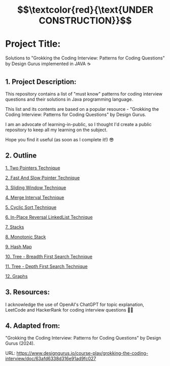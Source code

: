 # $$\textcolor{red}{\text{UNDER CONSTRUCTION}}$$

# Project Title:

Solutions to "Grokking the Coding Interview: Patterns for Coding Questions" by Design Gurus implemented in JAVA ☕️


## 1. Project Description:

This repository contains a list of "must know" patterns for coding interview questions and their solutions in Java programming language. 

This list and its contents are based on a popular resource - "Grokking the Coding Interview: Patterns for Coding Questions" by Design Gurus.

I am an advocate of learning-in-public, so I thought I'd create a public repository to keep all my learning on the subject.

Hope you find it useful (as soon as I complete it!) 😎 


## 2. Outline

[1. Two Pointers Technique ](src/Two_Pointers_Technique)

[2. Fast And Slow Pointer Technique ](src/Fast_And_Slow_Pointers)

[3. Sliding Window Technique ](src/Sliding_Window_Technique)

[4. Merge Interval Technique ](src/Merge_Intervals_Pattern)

[5. Cyclic Sort Technique ](src/Cyclic_Sort_Pattern)

[6. In-Place Reversal LinkedList Technique ](src/In_Place_Reversal_LinkedList_Pattern)

[7. Stacks ](src/Stacks)

[8. Monotonic Stack ](src/Monotonic_Stack)

[9. Hash Map ](src/HashMap)

[10. Tree - Breadth First Search Technique ](src/Tree_Breadth_First_Search_Pattern)

[11. Tree - Depth First Search Technique ](src/Tree_Depth_First_Search_Pattern)

[12. Graphs ](src/Graphs)

## 3. Resources:

I acknowledge the use of OpenAI's ChatGPT for topic explanation, LeetCode and HackerRank for coding interview questions 👨‍💻

## 4. Adapted from: 

"Grokking the Coding Interview: Patterns for Coding Questions" by Design Gurus (2024).

URL: https://www.designgurus.io/course-play/grokking-the-coding-interview/doc/63afd6338d316e91ad9fc027


